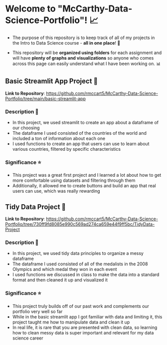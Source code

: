 # Welcome to "McCarthy-Data-Science-Portfolio"! 📈
 + The purpose of this repository is to keep track of all of my projects in the Intro to Data Science course - **all in one place**! 📂
 
 + This repository will be **organized using folders** for each assignment and will have **plenty of graphs and visualizations** so anyone who comes across this page can easily understand what I have been working on. 📊

## Basic Streamlit App Project 🐍
**Link to Repository**: https://github.com/rmccart5/McCarthy-Data-Science-Portfolio/tree/main/basic-streamlit-app
### Description 📝
* In this project, we used streamlit to create an app about a dataframe of our choosing
* The dataframe I used consisted of the countries of the world and included a ton of information about each one
* I used functions to create an app that users can use to learn about various countries, filtered by specific characteristics
### Significance ⭐
* This project was a great first project and I learned a lot about how to get more comfortable using datasets and filtering through them
* Additionally, it allowed me to create buttons and build an app that real users can use, which was really rewarding

## Tidy Data Project 🧮
**Link to Repository**: https://github.com/rmccart5/McCarthy-Data-Science-Portfolio/tree/730ff9fd8085e990c569ad274ca659e44f9ff5bc/TidyData-Project
### Description 📝
* In this project, we used tidy data principles to organize a messy dataframe
* The dataframe I used consisted of all of the medalists in the 2008 Olympics and which medal they won in each event
* I used functions we discussed in class to make the data into a standard format and then cleaned it up and visualized it
### Significance ⭐
* This project truly builds off of our past work and complements our portfolio very well so far
* While in the basic streamlit app I got familiar with data and limiting it, this project taught me how to manipulate data and clean it up
* In real life, it is rare that you are presented with clean data, so learning how to clean messy data is super important and relevant for my data science career


